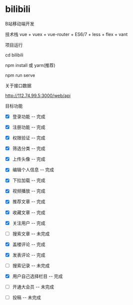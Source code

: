 # bilibili
B站移动端开发


技术栈
vue + vuex + vue-router + ES6/7 + less + flex + vant


项目运行

cd bilibili

npm install 或 yarn(推荐)

npm run serve



关于接口数据

http://112.74.99.5:3000/web/api



目标功能
- [x] 登录功能 -- 完成
- [x] 注册功能 -- 完成
- [x] 权限验证 -- 完成
- [x] 筛选分类 -- 完成
- [x] 上传头像 -- 完成
- [x] 编辑个人信息 -- 完成
- [x] 下拉加载 -- 完成
- [x] 视频播放 -- 完成
- [x] 推荐文章 -- 完成
- [x] 收藏文章 -- 完成
- [x] 关注用户 -- 完成
- [ ] 搜索文章 -- 未完成
- [x] 盖楼评论 -- 完成
- [x] 发表评论 -- 完成
- [ ] 搜索记录 -- 未完成
- [x] 用户自己选择栏目 -- 完成
- [ ] 开通大会员 -- 未完成
- [ ] 投稿 -- 未完成


